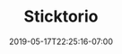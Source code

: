 ---
weight: 10
date: "2019-05-17T22:25:16-07:00"
title: "Sticktorio"
image: "sticktorio.png"
color: "#ffffff"
buttons:
  - i18n: view
    url: "https://flipez.itch.io/sticktorio"
---